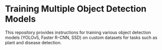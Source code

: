 # Training Multiple Object Detection Models

This repository provides instructions for training various object detection models (YOLOv5, Faster R-CNN, SSD) on custom datasets for tasks such as plant and disease detection.
